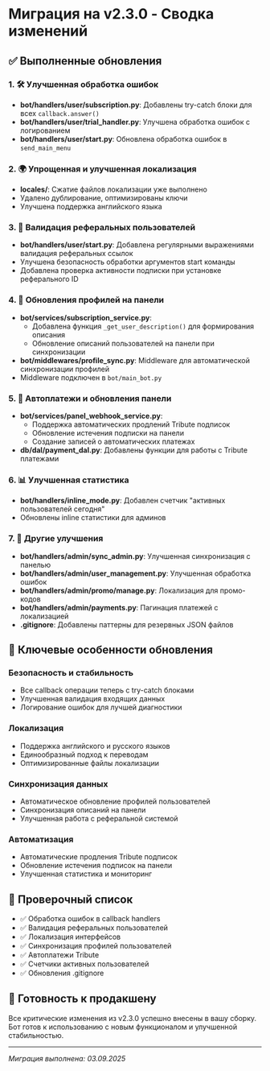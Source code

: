 # Миграция на v2.3.0 - Сводка изменений

## ✅ Выполненные обновления

### 1. 🛠 Улучшенная обработка ошибок
- **bot/handlers/user/subscription.py**: Добавлены try-catch блоки для всех `callback.answer()`
- **bot/handlers/user/trial_handler.py**: Улучшена обработка ошибок с логированием
- **bot/handlers/user/start.py**: Обновлена обработка ошибок в `send_main_menu`

### 2. 🌍 Упрощенная и улучшенная локализация
- **locales/**: Сжатие файлов локализации уже выполнено
- Удалено дублирование, оптимизированы ключи
- Улучшена поддержка английского языка

### 3. 🔐 Валидация реферальных пользователей
- **bot/handlers/user/start.py**: Добавлена регулярными выражениями валидация реферальных ссылок
- Улучшена безопасность обработки аргументов start команды
- Добавлена проверка активности подписки при установке реферального ID

### 4. 👤 Обновления профилей на панели
- **bot/services/subscription_service.py**: 
  - Добавлена функция `_get_user_description()` для формирования описания
  - Обновление описаний пользователей на панели при синхронизации
- **bot/middlewares/profile_sync.py**: Middleware для автоматической синхронизации профилей
- Middleware подключен в `bot/main_bot.py`

### 5. 🔄 Автоплатежи и обновления панели
- **bot/services/panel_webhook_service.py**: 
  - Поддержка автоматических продлений Tribute подписок
  - Обновление истечения подписки на панели
  - Создание записей о автоматических платежах
- **db/dal/payment_dal.py**: Добавлены функции для работы с Tribute платежами

### 6. 📊 Улучшенная статистика
- **bot/handlers/inline_mode.py**: Добавлен счетчик "активных пользователей сегодня"
- Обновлены inline статистики для админов

### 7. 🔧 Другие улучшения
- **bot/handlers/admin/sync_admin.py**: Улучшенная синхронизация с панелью
- **bot/handlers/admin/user_management.py**: Улучшенная обработка ошибок
- **bot/handlers/admin/promo/manage.py**: Локализация для промо-кодов
- **bot/handlers/admin/payments.py**: Пагинация платежей с локализацией
- **.gitignore**: Добавлены паттерны для резервных JSON файлов

## 📝 Ключевые особенности обновления

### Безопасность и стабильность
- Все callback операции теперь с try-catch блоками
- Улучшенная валидация входящих данных
- Логирование ошибок для лучшей диагностики

### Локализация
- Поддержка английского и русского языков
- Единообразный подход к переводам
- Оптимизированные файлы локализации

### Синхронизация данных
- Автоматическое обновление профилей пользователей
- Синхронизация описаний на панели
- Улучшенная работа с реферальной системой

### Автоматизация
- Автоматические продления Tribute подписок
- Обновление истечения подписок на панели
- Улучшенная статистика и мониторинг

## 🎯 Проверочный список

- ✅ Обработка ошибок в callback handlers
- ✅ Валидация реферальных пользователей
- ✅ Локализация интерфейсов  
- ✅ Синхронизация профилей пользователей
- ✅ Автоплатежи Tribute
- ✅ Счетчики активных пользователей
- ✅ Обновления .gitignore

## 🚀 Готовность к продакшену

Все критические изменения из v2.3.0 успешно внесены в вашу сборку. Бот готов к использованию с новым функционалом и улучшенной стабильностью.

---
*Миграция выполнена: 03.09.2025*
